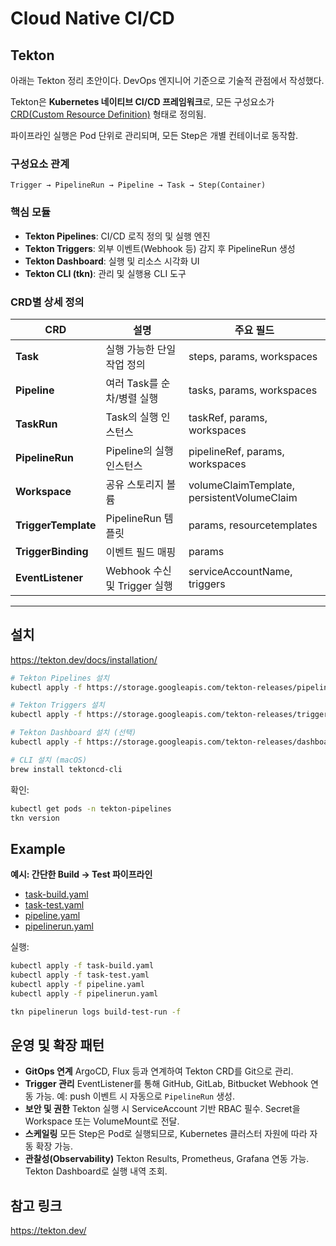 # Cloud Native CI/CD

## Tekton
아래는 Tekton 정리 초안이다. DevOps 엔지니어 기준으로 기술적 관점에서 작성했다.

Tekton은 **Kubernetes 네이티브 CI/CD 프레임워크**로, 
모든 구성요소가 [CRD(Custom Resource Definition)](https://kubernetes.io/ko/docs/\concepts/extend-kubernetes/api-extension/custom-resources/) 
형태로 정의됨.

파이프라인 실행은 Pod 단위로 관리되며, 모든 Step은 개별 컨테이너로 동작함.

### 구성요소 관계

```
Trigger → PipelineRun → Pipeline → Task → Step(Container)
```

### 핵심 모듈

* **Tekton Pipelines**: CI/CD 로직 정의 및 실행 엔진
* **Tekton Triggers**: 외부 이벤트(Webhook 등) 감지 후 PipelineRun 생성
* **Tekton Dashboard**: 실행 및 리소스 시각화 UI
* **Tekton CLI (tkn)**: 관리 및 실행용 CLI 도구


### CRD별 상세 정의

| CRD                 | 설명                      | 주요 필드                                      |
| ------------------- | ----------------------- | ------------------------------------------ |
| **Task**            | 실행 가능한 단일 작업 정의         | steps, params, workspaces                  |
| **Pipeline**        | 여러 Task를 순차/병렬 실행       | tasks, params, workspaces                  |
| **TaskRun**         | Task의 실행 인스턴스           | taskRef, params, workspaces                |
| **PipelineRun**     | Pipeline의 실행 인스턴스       | pipelineRef, params, workspaces            |
| **Workspace**       | 공유 스토리지 볼륨              | volumeClaimTemplate, persistentVolumeClaim |
| **TriggerTemplate** | PipelineRun 템플릿         | params, resourcetemplates                  |
| **TriggerBinding**  | 이벤트 필드 매핑               | params                                     |
| **EventListener**   | Webhook 수신 및 Trigger 실행 | serviceAccountName, triggers               |

---

## 설치
https://tekton.dev/docs/installation/

```bash
# Tekton Pipelines 설치
kubectl apply -f https://storage.googleapis.com/tekton-releases/pipeline/latest/release.yaml

# Tekton Triggers 설치
kubectl apply -f https://storage.googleapis.com/tekton-releases/triggers/latest/release.yaml

# Tekton Dashboard 설치 (선택)
kubectl apply -f https://storage.googleapis.com/tekton-releases/dashboard/latest/tekton-dashboard-release.yaml

# CLI 설치 (macOS)
brew install tektoncd-cli
```

확인:

```bash
kubectl get pods -n tekton-pipelines
tkn version
```

## Example 

**예시: 간단한 Build → Test 파이프라인**

* [task-build.yaml](./assets/tekton/task-build.yaml)
* [task-test.yaml](./assets/tekton/task-test.yaml)
* [pipeline.yaml](./assets/tekton/pipeline.yaml)
* [pipelinerun.yaml](./assets/tekton/pipelinerun.yaml)

실행:

```bash
kubectl apply -f task-build.yaml
kubectl apply -f task-test.yaml
kubectl apply -f pipeline.yaml
kubectl apply -f pipelinerun.yaml

tkn pipelinerun logs build-test-run -f
```


## 운영 및 확장 패턴

* **GitOps 연계**
  ArgoCD, Flux 등과 연계하여 Tekton CRD를 Git으로 관리.
* **Trigger 관리**
  EventListener를 통해 GitHub, GitLab, Bitbucket Webhook 연동 가능.
  예: push 이벤트 시 자동으로 `PipelineRun` 생성.
* **보안 및 권한**
  Tekton 실행 시 ServiceAccount 기반 RBAC 필수.
  Secret을 Workspace 또는 VolumeMount로 전달.
* **스케일링**
  모든 Step은 Pod로 실행되므로, Kubernetes 클러스터 자원에 따라 자동 확장 가능.
* **관찰성(Observability)**
  Tekton Results, Prometheus, Grafana 연동 가능.
  Tekton Dashboard로 실행 내역 조회.


## 참고 링크
https://tekton.dev/

